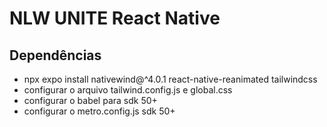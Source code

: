 # NLW UNITE React Native

## Dependências
- npx expo install nativewind@^4.0.1 react-native-reanimated tailwindcss
- configurar o arquivo tailwind.config.js e global.css
- configurar o babel para sdk 50+
- configurar o metro.config.js sdk 50+

